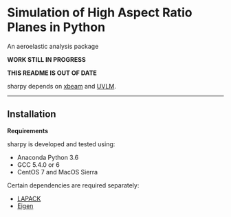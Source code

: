 # Simulation of High Aspect Ratio Planes in Python
An aeroelastic analysis package

__WORK STILL IN PROGRESS__

__THIS README IS OUT OF DATE__

sharpy depends on [xbeam](http://github.com/imperialcollegelondon/xbeam) and [UVLM](http://github.com/imperialcollegelondon/UVLM).

---
## Installation
__Requirements__

sharpy is developed and tested using:
+ Anaconda Python 3.6
+ GCC 5.4.0 or 6
+ CentOS 7 and MacOS Sierra

Certain dependencies are required separately:
+ [LAPACK](http://www.netlib.org/lapack/)
+ [Eigen](http://eigen.tuxfamily.org)

